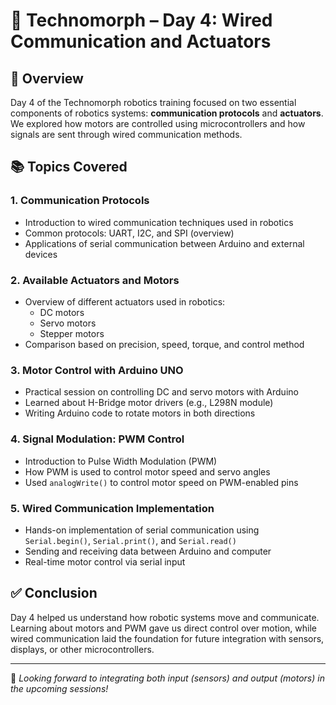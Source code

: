 # 🤖 Technomorph – Day 4: Wired Communication and Actuators



## 📝 Overview
Day 4 of the Technomorph robotics training focused on two essential components of robotics systems: **communication protocols** and **actuators**. We explored how motors are controlled using microcontrollers and how signals are sent through wired communication methods.

## 📚 Topics Covered

### 1. Communication Protocols
- Introduction to wired communication techniques used in robotics
- Common protocols: UART, I2C, and SPI (overview)
- Applications of serial communication between Arduino and external devices

### 2. Available Actuators and Motors
- Overview of different actuators used in robotics:
  - DC motors
  - Servo motors
  - Stepper motors
- Comparison based on precision, speed, torque, and control method

### 3. Motor Control with Arduino UNO
- Practical session on controlling DC and servo motors with Arduino
- Learned about H-Bridge motor drivers (e.g., L298N module)
- Writing Arduino code to rotate motors in both directions

### 4. Signal Modulation: PWM Control
- Introduction to Pulse Width Modulation (PWM)
- How PWM is used to control motor speed and servo angles
- Used `analogWrite()` to control motor speed on PWM-enabled pins

### 5. Wired Communication Implementation
- Hands-on implementation of serial communication using `Serial.begin()`, `Serial.print()`, and `Serial.read()`
- Sending and receiving data between Arduino and computer
- Real-time motor control via serial input

## ✅ Conclusion
Day 4 helped us understand how robotic systems move and communicate. Learning about motors and PWM gave us direct control over motion, while wired communication laid the foundation for future integration with sensors, displays, or other microcontrollers.

---

📌 _Looking forward to integrating both input (sensors) and output (motors) in the upcoming sessions!_
